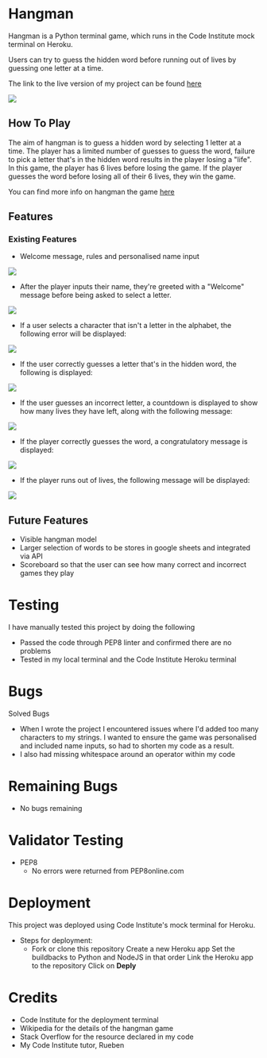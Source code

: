 # Hangman
Hangman is a Python terminal game, which runs in the Code Institute mock terminal on Heroku. 

Users can try to guess the hidden word before running out of lives by guessing one letter at a time. 

The link to the live version of my project can be found [here](https://digitilley-hangman.herokuapp.com/)

<img src="views/images/hangman_am_i_responsive.png">

## **How To Play**

The aim of hangman is to guess a hidden word by selecting 1 letter at a time. The player has a limited number of guesses to guess the word, failure to pick a letter that's in the hidden word results in the player losing a "life". In this game, the player has 6 lives before losing the game. If the player guesses the word before losing all of their 6 lives, they win the game. 

You can find more info on hangman the game [here](https://en.wikipedia.org/wiki/Hangman_(game))

## **Features**

### Existing Features
-   Welcome message, rules and personalised name input

<img src="views/images/welcome_hangman.png">

-   After the player inputs their name, they're greeted with a "Welcome" message before being asked to select a letter.

<img src="views/images/player_name.png">

- If a user selects a character that isn't a letter in the alphabet, the following error will be displayed:

<img src="views/images/incorrect_name.png">

- If the user correctly guesses a letter that's in the hidden word, the following is displayed:

<img src="views/images/correct.png">

- If the user guesses an incorrect letter, a countdown is displayed to show how many lives they have left, along with the following message:

<img src="views/images/incorrect_guess.png">

- If the player correctly guesses the word, a congratulatory message is displayed: 

<img src="views/images/correct_word.png">

- If the player runs out of lives, the following message will be displayed: 

<img src="views/images/incorrect_word.png">

## **Future Features**
-   Visible hangman model
-   Larger selection of words to be stores in google sheets and integrated via API
-   Scoreboard so that the user can see how many correct and incorrect games they play

# Testing
I have manually tested this project by doing the following
- Passed the code through PEP8 linter and confirmed there are no problems
- Tested in my local terminal and the Code Institute Heroku terminal

# Bugs
Solved Bugs
- When I wrote the project I encountered issues where I'd added too many characters to my strings. I wanted to ensure the game was personalised and included name inputs, so had to shorten my code as a result.
- I also had missing whitespace around an operator within my code

# Remaining Bugs
- No bugs remaining

# Validator Testing
- PEP8
    - No errors were returned from PEP8online.com

# Deployment
This project was deployed using Code Institute's mock terminal for Heroku.
- Steps for deployment:
    - Fork or clone this repository
    Create a new Heroku app
    Set the buildbacks to Python and NodeJS in that order
    Link the Heroku app to the repository
    Click on **Deply**

# Credits
- Code Institute for the deployment terminal
- Wikipedia for the details of the hangman game
- Stack Overflow for the resource declared in my code
- My Code Institute tutor, Rueben

 


